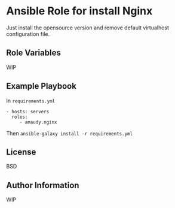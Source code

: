 Ansible Role for install Nginx
=========

Just install the opensource version and remove default virtualhost configuration file.


Role Variables
--------------

WIP

Example Playbook
----------------

In `requirements.yml`

    - hosts: servers
      roles:
         - amaudy.nginx

Then `ansible-galaxy install -r requirements.yml`

License
-------

BSD

Author Information
------------------

WIP
